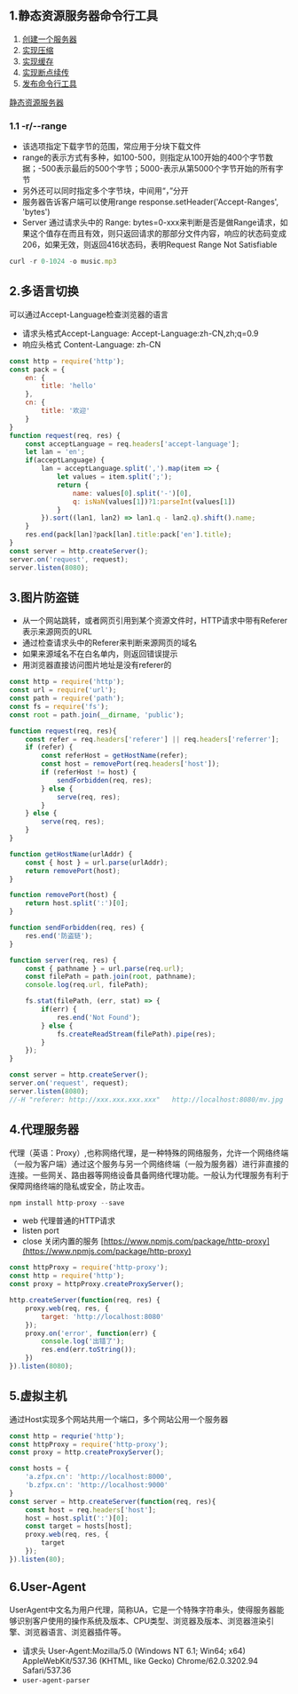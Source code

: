 ## 1.静态资源服务器命令行工具
1. [创建一个服务器](https://gitee.com/zhufengnodejs/zf-server/commit/f364e32c0d3a1b65a671af946fd13a5363032f65)
2. [实现压缩](https://gitee.com/zhufengnodejs/zf-server/commit/246b6868a77f721816b5a35fdb7fd2f53d5e303f)
3. [实现缓存](https://gitee.com/zhufengnodejs/zf-server/commit/81c2515ebfd475d88d521c68769c498369afb6f6)
4. [实现断点续传](https://gitee.com/zhufengnodejs/zf-server/commit/89656a75d7e79aa42b5f0528aee45d5286fc502f)
5. [发布命令行工具](https://gitee.com/zhufengnodejs/zf-server/commit/e3897cb4b92b1e9b8fc22cec47edc75eaee25e5a)

[静态资源服务器](https://gitee.com/zhufengnodejs/zf-server)

### 1.1 -r/--range
- 该选项指定下载字节的范围，常应用于分块下载文件
- range的表示方式有多种，如100-500，则指定从100开始的400个字节数据；-500表示最后的500个字节；5000-表示从第5000个字节开始的所有字节
- 另外还可以同时指定多个字节块，中间用“，”分开
- 服务器告诉客户端可以使用range response.setHeader('Accept-Ranges', 'bytes')
- Server 通过请求头中的 Range: bytes=0-xxx来判断是否是做Range请求，如果这个值存在而且有效，则只返回请求的那部分文件内容，响应的状态码变成206，如果无效，则返回416状态码，表明Request Range Not Satisfiable
```js
curl -r 0-1024 -o music.mp3
```
## 2.多语言切换
可以通过Accept-Language检查浏览器的语言
- 请求头格式Accept-Language: Accept-Language:zh-CN,zh;q=0.9
- 响应头格式 Content-Language: zh-CN
```js
const http = require('http');
const pack = {
    en: {
        title: 'hello'
    },
    cn: {
        title: '欢迎'
    }
}
function request(req, res) {
    const acceptLanguage = req.headers['accept-language'];
    let lan = 'en';
    if(acceptLanguage) {
        lan = acceptLanguage.split(',').map(item => {
            let values = item.split(';');
            return {
                name: values[0].split('-')[0],
                q: isNaN(values[1])?1:parseInt(values[1])
            }
        }).sort((lan1, lan2) => lan1.q - lan2.q).shift().name;
    }
    res.end(pack[lan]?pack[lan].title:pack['en'].title);
}
const server = http.createServer();
server.on('request', request);
server.listen(8080);
```
## 3.图片防盗链
- 从一个网站跳转，或者网页引用到某个资源文件时，HTTP请求中带有Referer表示来源网页的URL
- 通过检查请求头中的Referer来判断来源网页的域名
- 如果来源域名不在白名单内，则返回错误提示
- 用浏览器直接访问图片地址是没有referer的
```js
const http = require('http');
const url = require('url');
const path = require('path');
const fs = require('fs');
const root = path.join(__dirname, 'public');

function request(req, res){
    const refer = req.headers['referer'] || req.headers['referrer'];
    if (refer) {
        const referHost = getHostName(refer);
        const host = removePort(req.headers['host']);
        if (referHost != host) {
            sendForbidden(req, res);
        } else {
            serve(req, res);
        }
    } else {
        serve(req, res);
    }
}

function getHostName(urlAddr) {
    const { host } = url.parse(urlAddr);
    return removePort(host);
}

function removePort(host) {
    return host.split(':')[0];
}

function sendForbidden(req, res) {
    res.end('防盗链');
}

function server(req, res) {
    const { pathname } = url.parse(req.url);
    const filePath = path.join(root, pathname);
    console.log(req.url, filePath);

    fs.stat(filePath, (err, stat) => {
        if(err) {
            res.end('Not Found');
        } else {
            fs.createReadStream(filePath).pipe(res);
        }
    });
}

const server = http.createServer();
server.on('request', request);
server.listen(8080);
//-H "referer: http://xxx.xxx.xxx.xxx"   http://localhost:8080/mv.jpg
```

## 4.代理服务器
代理（英语：Proxy）,也称网络代理，是一种特殊的网络服务，允许一个网络终端（一般为客户端）通过这个服务与另一个网络终端（一般为服务器）进行非直接的连接。一些网关、路由器等网络设备具备网络代理功能。一般认为代理服务有利于保障网络终端的隐私或安全，防止攻击。
```js
npm install http-proxy --save
```
- web 代理普通的HTTP请求
- listen port
- close 关闭内置的服务
[https://www.npmjs.com/package/http-proxy](https://www.npmjs.com/package/http-proxy)
```js
const httpProxy = require('http-proxy');
const http = require('http');
const proxy = httpProxy.createProxyServer();

http.createServer(function(req, res) {
    proxy.web(req, res, {
        target: 'http://localhost:8080'
    });
    proxy.on('error', function(err) {
        console.log('出错了');
        res.end(err.toString());
    })
}).listen(8080);
```
## 5.虚拟主机
通过Host实现多个网站共用一个端口，多个网站公用一个服务器
```js
const http = requrie('http');
const httpProxy = require('http-proxy');
const proxy = http.createProxyServer();

const hosts = {
    'a.zfpx.cn': 'http://localhost:8000',
    'b.zfpx.cn': 'http://localhost:9000'
}
const server = http.createServer(function(req, res){
    const host = req.headers['host'];
    host = host.split(':')[0];
    const target = hosts[host];
    proxy.web(req, res, {
        target
    });
}).listen(80);
```
## 6.User-Agent
UserAgent中文名为用户代理，简称UA，它是一个特殊字符串头，使得服务器能够识别客户使用的操作系统及版本、CPU类型、浏览器及版本、浏览器渲染引擎、浏览器语言、浏览器插件等。
- 请求头 User-Agent:Mozilla/5.0 (Windows NT 6.1; Win64; x64) AppleWebKit/537.36 (KHTML, like Gecko) Chrome/62.0.3202.94 Safari/537.36
- `user-agent-parser`